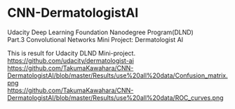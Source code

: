 # CNN-DermatologistAI

Udacity Deep Learning Foundation Nanodegree Program(DLND)  
Part.3 Convolutional Networks Mini Project: Dermatologist AI  
 
This is result for Udacity DLND Mini-project.  
<https://github.com/udacity/dermatologist-ai>  
https://github.com/TakumaKawahara/CNN-DermatologistAI/blob/master/Results/use%20all%20data/Confusion_matrix.png  
https://github.com/TakumaKawahara/CNN-DermatologistAI/blob/master/Results/use%20all%20data/ROC_curves.png
